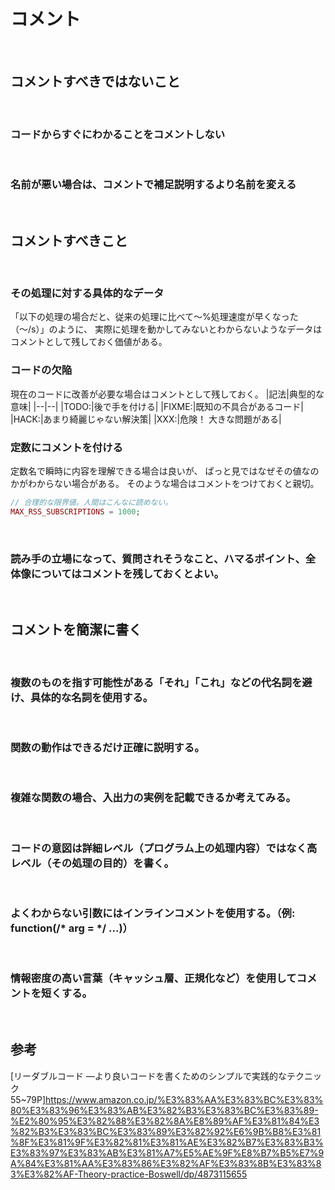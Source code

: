 # コメント
<br>

## コメントすべきではないこと
<br>

### コードからすぐにわかることをコメントしない
<br>

### 名前が悪い場合は、コメントで補足説明するより名前を変える
<br>

## コメントすべきこと
<br>

### その処理に対する具体的なデータ
「以下の処理の場合だと、従来の処理に比べて〜%処理速度が早くなった（〜/s）」のように、
実際に処理を動かしてみないとわからないようなデータはコメントとして残しておく価値がある。
<br>

### コードの欠陥
現在のコードに改善が必要な場合はコメントとして残しておく。
|記法|典型的な意味|
|--|--|
|TODO:|後で手を付ける|
|FIXME:|既知の不具合があるコード|
|HACK:|あまり綺麗じゃない解決策|
|XXX:|危険！ 大きな問題がある|
<br>

### 定数にコメントを付ける
定数名で瞬時に内容を理解できる場合は良いが、
ぱっと見ではなぜその値なのかがわからない場合がある。
そのような場合はコメントをつけておくと親切。
```php
// 合理的な限界値。人間はこんなに読めない。
MAX_RSS_SUBSCRIPTIONS = 1000;
```
<br>


### 読み手の立場になって、質問されそうなこと、ハマるポイント、全体像についてはコメントを残しておくとよい。
<br>

## コメントを簡潔に書く
<br>

### 複数のものを指す可能性がある「それ」「これ」などの代名詞を避け、具体的な名詞を使用する。
<br>

### 関数の動作はできるだけ正確に説明する。
<br>

### 複雑な関数の場合、入出力の実例を記載できるか考えてみる。
<br>

### コードの意図は詳細レベル（プログラム上の処理内容）ではなく高レベル（その処理の目的）を書く。
<br>

### よくわからない引数にはインラインコメントを使用する。（例: function(/* arg = */ ...)） 
<br>

### 情報密度の高い言葉（キャッシュ層、正規化など）を使用してコメントを短くする。
<br>

## 参考
[リーダブルコード ―より良いコードを書くためのシンプルで実践的なテクニック 55~79P]https://www.amazon.co.jp/%E3%83%AA%E3%83%BC%E3%83%80%E3%83%96%E3%83%AB%E3%82%B3%E3%83%BC%E3%83%89-%E2%80%95%E3%82%88%E3%82%8A%E8%89%AF%E3%81%84%E3%82%B3%E3%83%BC%E3%83%89%E3%82%92%E6%9B%B8%E3%81%8F%E3%81%9F%E3%82%81%E3%81%AE%E3%82%B7%E3%83%B3%E3%83%97%E3%83%AB%E3%81%A7%E5%AE%9F%E8%B7%B5%E7%9A%84%E3%81%AA%E3%83%86%E3%82%AF%E3%83%8B%E3%83%83%E3%82%AF-Theory-practice-Boswell/dp/4873115655
